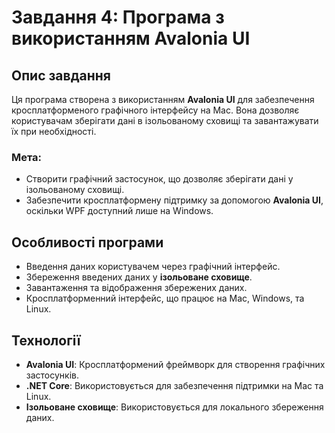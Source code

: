 # Завдання 4: Програма з використанням Avalonia UI

## Опис завдання

Ця програма створена з використанням **Avalonia UI** для забезпечення кросплатформеного графічного інтерфейсу на Mac. Вона дозволяє користувачам зберігати дані в ізольованому сховищі та завантажувати їх при необхідності.

### Мета:
- Створити графічний застосунок, що дозволяє зберігати дані у ізольованому сховищі.
- Забезпечити кросплатформену підтримку за допомогою **Avalonia UI**, оскільки WPF доступний лише на Windows.

## Особливості програми

- Введення даних користувачем через графічний інтерфейс.
- Збереження введених даних у **ізольоване сховище**.
- Завантаження та відображення збережених даних.
- Кросплатформенний інтерфейс, що працює на Mac, Windows, та Linux.

## Технології

- **Avalonia UI**: Кросплатформений фреймворк для створення графічних застосунків.
- **.NET Core**: Використовується для забезпечення підтримки на Mac та Linux.
- **Ізольоване сховище**: Використовується для локального збереження даних.
